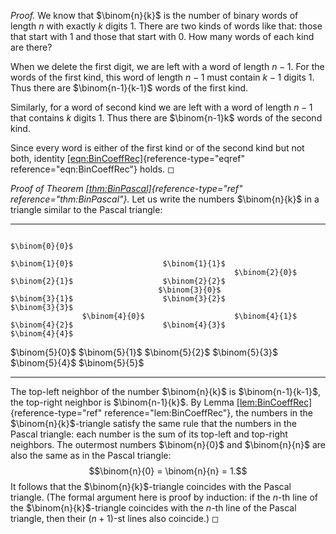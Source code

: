 *Proof.* We know that $\binom{n}{k}$ is the number of binary words of
length $n$ with exactly $k$ digits $1$. There are two kinds of words
like that: those that start with $1$ and those that start with $0$. How
many words of each kind are there?

When we delete the first digit, we are left with a word of length $n-1$.
For the words of the first kind, this word of length $n-1$ must contain
$k-1$ digits $1$. Thus there are $\binom{n-1}{k-1}$ words of the first
kind.

Similarly, for a word of second kind we are left with a word of length
$n-1$ that contains $k$ digits $1$. Thus there are $\binom{n-1}k$ words
of the second kind.

Since every word is either of the first kind or of the second kind but
not both, identity
[\[eqn:BinCoeffRec\]](#eqn:BinCoeffRec){reference-type="eqref"
reference="eqn:BinCoeffRec"} holds. ◻

*Proof of Theorem
[\[thm:BinPascal\]](#thm:BinPascal){reference-type="ref"
reference="thm:BinPascal"}.* Let us write the numbers $\binom{n}{k}$ in
a triangle similar to the Pascal triangle:

  ---------------- ---------------- ---------------- ---------------- ---------------- ---------------- ---------------- ---------------- ---------------- ---------------- ----------------
                                                                                        $\binom{0}{0}$                                                                      
                                                                       $\binom{1}{0}$                    $\binom{1}{1}$                                                     
                                                      $\binom{2}{0}$                    $\binom{2}{1}$                    $\binom{2}{2}$                                    
                                     $\binom{3}{0}$                    $\binom{3}{1}$                    $\binom{3}{2}$                    $\binom{3}{3}$                   
                    $\binom{4}{0}$                    $\binom{4}{1}$                    $\binom{4}{2}$                    $\binom{4}{3}$                    $\binom{4}{4}$  
   $\binom{5}{0}$                    $\binom{5}{1}$                    $\binom{5}{2}$                    $\binom{5}{3}$                    $\binom{5}{4}$                    $\binom{5}{5}$
                                                                                                                                                                            
  ---------------- ---------------- ---------------- ---------------- ---------------- ---------------- ---------------- ---------------- ---------------- ---------------- ----------------

The top-left neighbor of the number $\binom{n}{k}$ is
$\binom{n-1}{k-1}$, the top-right neighbor is $\binom{n-1}{k}$. By Lemma
[\[lem:BinCoeffRec\]](#lem:BinCoeffRec){reference-type="ref"
reference="lem:BinCoeffRec"}, the numbers in the $\binom{n}{k}$-triangle
satisfy the same rule that the numbers in the Pascal triangle: each
number is the sum of its top-left and top-right neighbors. The outermost
numbers $\binom{n}{0}$ and $\binom{n}{n}$ are also the same as in the
Pascal triangle: $$\binom{n}{0} = \binom{n}{n} = 1.$$ It follows that
the $\binom{n}{k}$-triangle coincides with the Pascal triangle. (The
formal argument here is proof by induction: if the $n$-th line of the
$\binom{n}{k}$-triangle coincides with the $n$-th line of the Pascal
triangle, then their $(n+1)$-st lines also coincide.) ◻
